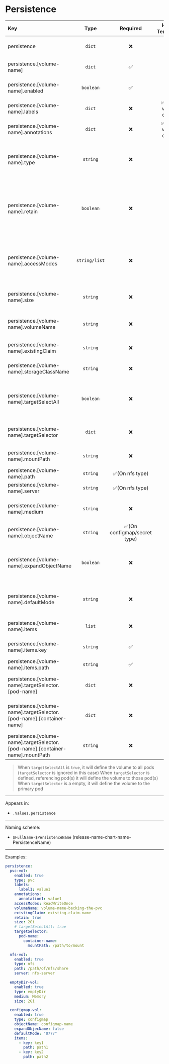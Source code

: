 # Persistence

| Key                                                                            |     Type      |           Required           |   Helm Template    |                               Default                               | Description                                                                                                                      |
| :----------------------------------------------------------------------------- | :-----------: | :--------------------------: | :----------------: | :-----------------------------------------------------------------: | :------------------------------------------------------------------------------------------------------------------------------- |
| persistence                                                                    |    `dict`     |              ❌              |         ❌         |                                `{}`                                 | Define the persistence as dicts                                                                                                  |
| persistence.[volume-name]                                                      |    `dict`     |              ✅              |         ❌         |                                `{}`                                 | Holds persistence definition                                                                                                     |
| persistence.[volume-name].enabled                                              |   `boolean`   |              ✅              |         ❌         |                               `false`                               | Enables or Disables the persistence                                                                                              |
| persistence.[volume-name].labels                                               |    `dict`     |              ❌              | ✅ (On value only) |                                `{}`                                 | Additional labels for persistence                                                                                                |
| persistence.[volume-name].annotations                                          |    `dict`     |              ❌              | ✅ (On value only) |                                `{}`                                 | Additional annotations for persistence                                                                                           |
| persistence.[volume-name].type                                                 |   `string`    |              ❌              |         ❌         |                                `pvc`                                | Define the persistence type (pvc, ixVolume, nfs, hostPath, configmap, secret)                                                    |
| persistence.[volume-name].retain                                               |   `boolean`   |              ❌              |         ❌         |          `{{ .Values.global.fallbackDefaults.pvcRetain }}`          | Define wether the to add helm annotation to retain resource on uninstall (Middleware should also retain it when deleting the NS) |
| persistence.[volume-name].accessModes                                          | `string/list` |              ❌              |         ✅         |       `{{ .Values.global.fallbackDefaults.pvcAccessModes }}`        | Define the accessModes of the PVC, if it's single can be defined as a string, multiple as a list                                 |
| persistence.[volume-name].size                                                 |   `string`    |              ❌              |         ✅         | pvc: `{{ .Values.global.fallbackDefaults.pvcSize }}` emptyDir: `""` | Define the size of the PVC, or the sizeLimit of the emptyDir                                                                     |
| persistence.[volume-name].volumeName                                           |   `string`    |              ❌              |         ✅         |                                                                     | Define the volumeName of a PV, backing the claim                                                                                 |
| persistence.[volume-name].existingClaim                                        |   `string`    |              ❌              |         ✅         |                                                                     | Define an existing claim to use                                                                                                  |
| persistence.[volume-name].storageClassName                                     |   `string`    |              ❌              |         ✅         |          See `templates/lib/storage/_storageClassName.tpl`          | Define an existing claim to use                                                                                                  |
| persistence.[volume-name].targetSelectAll                                      |   `boolean`   |              ❌              |         ❌         |                               `false`                               | Define wether to define this volume to all workloads and mount it on all containers                                              |
| persistence.[volume-name].targetSelector                                       |    `dict`     |              ❌              |         ❌         |                                `{}`                                 | Define a dict with pod and containers to mount                                                                                   |
| persistence.[volume-name].mountPath                                            |   `string`    |              ❌              |         ✅         |                                `""`                                 | Default mountPath for all container                                                                                              |
| persistence.[volume-name].path                                                 |   `string`    |       ✅(On nfs type)        |         ✅         |                                `""`                                 | Define the nfs export share path                                                                                                 |
| persistence.[volume-name].server                                               |   `string`    |       ✅(On nfs type)        |         ✅         |                                `""`                                 | Define the nfs server                                                                                                            |
| persistence.[volume-name].medium                                               |   `string`    |              ❌              |         ✅         |                                `""`                                 | Define the medium of emptyDir (Memory, "")                                                                                       |
| persistence.[volume-name].objectName                                           |   `string`    | ✅(On configmap/secret type) |         ✅         |                                `""`                                 | Define the configmap or secret name                                                                                              |
| persistence.[volume-name].expandObjectName                                     |   `boolean`   |              ❌              |         ❌         |                               `true`                                | Wether to expand (adding the fullname as prefix) the configmap or secret name                                                    |
| persistence.[volume-name].defaultMode                                          |   `string`    |              ❌              |         ✅         |                                `""`                                 | Define the defaultMode (must be a string in format of "0777")                                                                    |
| persistence.[volume-name].items                                                |    `list`     |              ❌              |         ❌         |                                `[]`                                 | Define a list of items for configmap/secret                                                                                      |
| persistence.[volume-name].items.key                                            |   `string`    |              ✅              |         ✅         |                                `""`                                 | Define the key of the configmap/secret                                                                                           |
| persistence.[volume-name].items.path                                           |   `string`    |              ✅              |         ✅         |                                `""`                                 | Define the path                                                                                                                  |
| persistence.[volume-name].targetSelector.[pod-name]                            |    `dict`     |              ❌              |         ❌         |                                `{}`                                 | Define a dict named after the pod to define the volume                                                                           |
| persistence.[volume-name].targetSelector.[pod-name].[container-name]           |    `dict`     |              ❌              |         ❌         |                                `{}`                                 | Define a dict named after the container to mount the volume                                                                      |
| persistence.[volume-name].targetSelector.[pod-name].[container-name].mountPath |   `string`    |              ❌              |         ✅         |                      `[volume-name].mountPath`                      | Define the mountPath for the container                                                                                           |

> When `targetSelectAll` is `true`, it will define the volume to all pods (`targetSelector` is ignored in this case)
> When `targetSelector` is defined, referencing pod(s) it will define the volume to those pod(s)
> When `targetSelector` is a empty, it will define the volume to the primary pod

---

Appears in:

- `.Values.persistence`

---

Naming scheme:

- `$FullName-$PersistenceName` (release-name-chart-name-PersistenceName)

---

Examples:

```yaml
persistence:
  pvc-vol:
    enabled: true
    type: pvc
    labels:
      label1: value1
    annotations:
      annotation1: value1
    accessModes: ReadWriteOnce
    volumeName: volume-name-backing-the-pvc
    existingClaim: existing-claim-name
    retain: true
    size: 2Gi
    # targetSelectAll: true
    targetSelector:
      pod-name:
        container-name:
          mountPath: /path/to/mount

  nfs-vol:
    enabled: true
    type: nfs
    path: /path/of/nfs/share
    server: nfs-server

  emptyDir-vol:
    enabled: true
    type: emptyDir
    medium: Memory
    size: 2Gi

  configmap-vol:
    enabled: true
    type: configmap
    objectName: configmap-name
    expandObjecName: false
    defaultMode: "0777"
    items:
      - key: key1
        path: path1
      - key: key2
        path: path2
```
